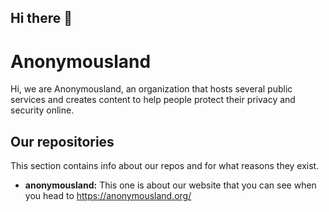 ## Hi there 👋

<!--

**Here are some ideas to get you started:**

🙋‍♀️ A short introduction - what is your organization all about?
🌈 Contribution guidelines - how can the community get involved?
👩‍💻 Useful resources - where can the community find your docs? Is there anything else the community should know?
🍿 Fun facts - what does your team eat for breakfast?
🧙 Remember, you can do mighty things with the power of [Markdown](https://docs.github.com/github/writing-on-github/getting-started-with-writing-and-formatting-on-github/basic-writing-and-formatting-syntax)
-->

# Anonymousland

Hi, we are Anonymousland, an organization that hosts several public services and creates content to help people protect their privacy and security online.

## Our repositories

This section contains info about our repos and for what reasons they exist.

* **anonymousland:** This one is about our website that you can see when you head to https://anonymousland.org/
